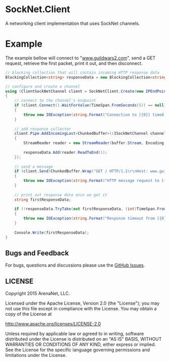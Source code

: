 SockNet.Client
=====
A networking client implementation that uses SockNet channels.

Example
==========
The example bellow will connect to "www.guildwars2.com", send a GET request, retrieve the first packet, print it out, and then disconnect.

```csharp
// blocking collection that will contain incoming HTTP response data
BlockingCollection<string> responseData = new BlockingCollection<string>();

// configure and create a channel
using (ClientSockNetChannel client = SockNetClient.Create(new IPEndPoint(Dns.GetHostEntry("www.guildwars2.com").AddressList[0], 80)))
{
	// connect to the channel's endpoint
	if (client.Connect().WaitForValue(TimeSpan.FromSeconds(5)) == null)
	{
	    throw new IOException(string.Format("Connection to [{0}] timed out.", client.RemoteEndpoint));
	}
	
	// add response collector
	client.Pipe.AddIncomingLast<ChunkedBuffer>((ISockNetChannel channel, ref ChunkedBuffer buffer) =>
	{
	    StreamReader reader = new StreamReader(buffer.Stream, Encoding.UTF8);
	
	    responseData.Add(reader.ReadToEnd());
	});
	
	// send a message
	if (client.Send(ChunkedBuffer.Wrap("GET / HTTP/1.1\r\nHost: www.guildwars2.com\r\n\r\n", Encoding.UTF8)).WaitForValue(TimeSpan.FromSeconds(5)) == null)
	{
	    throw new IOException(string.Format("HTTP message request to [{0}] timed out.", client.RemoteEndpoint));
	}
	
	// print out response data once we get it
	string firstResponseData;
	
	if (!responseData.TryTake(out firstResponseData, (int)TimeSpan.FromSeconds(5).TotalMilliseconds))
	{
	    throw new IOException(string.Format("Response timeout from [{0}].", client.RemoteEndpoint));
	}
	
	Console.Write(firstResponseData);
}
```

## Bugs and Feedback

For bugs, questions and discussions please use the [GitHub Issues](https://github.com/ArenaNet/SockNet/issues).

## LICENSE

Copyright 2015 ArenaNet, LLC.

Licensed under the Apache License, Version 2.0 (the "License");
you may not use this file except in compliance with the License.
You may obtain a copy of the License at

<http://www.apache.org/licenses/LICENSE-2.0>

Unless required by applicable law or agreed to in writing, software
distributed under the License is distributed on an "AS IS" BASIS,
WITHOUT WARRANTIES OR CONDITIONS OF ANY KIND, either express or implied.
See the License for the specific language governing permissions and
limitations under the License.
